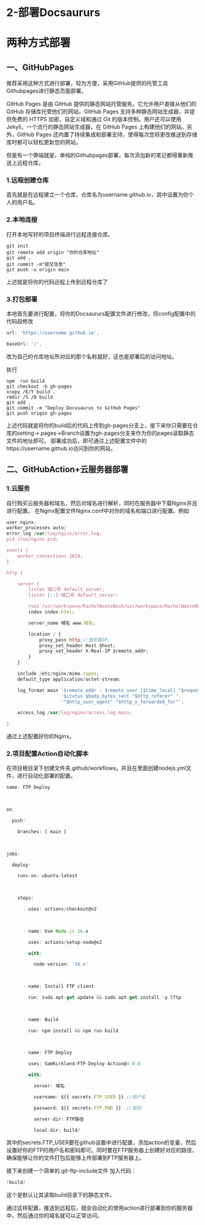 # 2-部署Docsaururs
# 两种方式部署
## 一、GitHubPages
推荐采用这种方式进行部署，较为方便，采用GitHub提供的托管工具Githubpages进行静态页面部署。

GitHub Pages 是由 GitHub 提供的静态网站托管服务。它允许用户直接从他们的 GitHub 存储库托管他们的网站。GitHub Pages 支持多种静态网站生成器，并提供免费的 HTTPS 加密、自定义域和通过 Git 的版本控制。用户还可以使用 Jekyll，一个流行的静态网站生成器，在 GitHub Pages 上构建他们的网站。另外，GitHub Pages 还内置了持续集成和部署支持，使得每次您将更改推送到存储库时都可以轻松更新您的网站。

但是有一个弊端就是，单纯的Githubpages部署，每次添加新的笔记都得重新推送上远程仓库。
### 1.远程创建仓库
首先就是在远程建立一个仓库，仓库名为username.github.io，其中设置为你个人的用户名。

### 2.本地连接
打开本地写好的项目终端进行远程连接仓库。
``` shell
git init
git remote add origin "你的仓库地址"
git add .
git commit -m"提交信息"
git push -u origin main
```

上述就是将你的代码远程上传到远程仓库了
### 3.打包部署
本地首先要进行配置，将你的Docsaururs配置文件进行修改，将config配置中的代码段修改
```js
url: 'https://username.github.io',

baseUrl: '/',
```

改为自己的仓库地址所对应的那个名称就好，这也是部署后的访问地址。

执行
```shell
npm  run build
git checkout -b gh-pages
xcopy /E/Y build .
rmdir /S /Q build
git add .
git commit -m "Deploy Docusaurus to GitHub Pages" 
git push origin gh-pages
```

上述代码就是将你的build后的代码上传到gh-pages分支上，接下来你只需要在仓库的setting->
pages->Branch设置为gh-pages分支来作为你的pages读取静态文件的地址即可。
部署成功后，即可通过上述配置文件中的https://username.github.io访问到你的网站。

## 二、GitHubAction+云服务器部署
### 1.云服务
自行购买云服务器和域名，然后对域名进行解析，同时在服务器中下载Nginx并且进行配置。
在Nginx配置文件Nginx.conf中对你的域名和端口进行配置。例如
```js
user nginx;
worker_processes auto;
error_log /var/log/nginx/error.log;
pid /run/nginx.pid;

events {
    worker_connections 1024;
}

http {

    server {
        listen 端口号 default_server;
        listen [::]:端口号 default_server;

        root /usr/workspace/RachelNooteBook/usr/workspace/RachelNooteBook/web;
        index index.html;

        server_name 域名 www.域名;

        location / {
            proxy_pass http://服务器IP;
            proxy_set_header Host $host;
            proxy_set_header X-Real-IP $remote_addr;
        }
    }

    include /etc/nginx/mime.types;
    default_type application/octet-stream;

    log_format main '$remote_addr - $remote_user [$time_local] "$request" '
                    '$status $body_bytes_sent "$http_referer" '
                    '"$http_user_agent" "$http_x_forwarded_for"';

    access_log /var/log/nginx/access.log main;

}
```

通过上述配置好你的Nginx。
### 2.项目配置Action自动化脚本
在项目根目录下创建文件夹.github/workflows，并且在里面创建nodejs.yml文件，进行自动化部署的配置。
```js
name: FTP Deploy

  

on:

  push:

    branches: [ main ]

  

jobs:

  deploy:

    runs-on: ubuntu-latest

  

    steps:

      - uses: actions/checkout@v2

  

      - name: Use Node.js 16.x

        uses: actions/setup-node@v2

        with:

          node-version: '16.x'

  

      - name: Install FTP client

        run: sudo apt-get update && sudo apt-get install -y lftp

  

      - name: Build

        run: npm install && npm run build

  

      - name: FTP Deploy

        uses: SamKirkland/FTP-Deploy-Action@4.0.0

        with:

          server: 域名

          username: ${{ secrets.FTP_USER }} //用户名

          password: ${{ secrets.FTP_PWD }}  //密码

          server-dir: FTP路径

          local-dir: build/
```

其中的secrets.FTP_USER要在github设置中进行配置，添加action的变量，然后设置好你的FTP的用户名和密码即可。同时要在FTP服务器上创建好对应的路径，确保能够让你的文件打包后能够上传部署到FTP服务器上。

接下来创建一个简单的.git-ftp-include文件
加入代码：
``` js
!build/
```

这个是默认让其读取build目录下的静态文件。

通过这样配置，推送到远程后，就会自动化的使用action进行部署到你的服务器中，然后通过你的域名就可以正常访问。